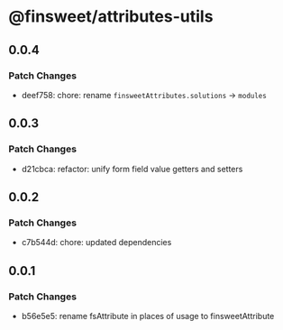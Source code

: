 # @finsweet/attributes-utils

## 0.0.4

### Patch Changes

- deef758: chore: rename `finsweetAttributes.solutions` -> `modules`

## 0.0.3

### Patch Changes

- d21cbca: refactor: unify form field value getters and setters

## 0.0.2

### Patch Changes

- c7b544d: chore: updated dependencies

## 0.0.1

### Patch Changes

- b56e5e5: rename fsAttribute in places of usage to finsweetAttribute
